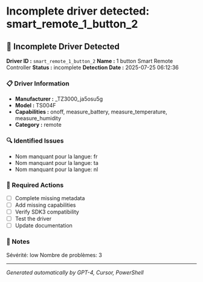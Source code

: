 # Incomplete driver detected: smart_remote_1_button_2

## 🚨 Incomplete Driver Detected

**Driver ID :** `smart_remote_1_button_2`
**Name :** 1 button Smart Remote Controller
**Status :** incomplete
**Detection Date :** 2025-07-25 06:12:36

### 📋 Driver Information
- **Manufacturer :** _TZ3000_ja5osu5g
- **Model :** TS004F
- **Capabilities :** onoff, measure_battery, measure_temperature, measure_humidity
- **Category :** remote

### 🔍 Identified Issues
- Nom manquant pour la langue: fr
- Nom manquant pour la langue: ta
- Nom manquant pour la langue: nl

### 🎯 Required Actions
- [ ] Complete missing metadata
- [ ] Add missing capabilities
- [ ] Verify SDK3 compatibility
- [ ] Test the driver
- [ ] Update documentation

### 📝 Notes
Sévérité: low
Nombre de problèmes: 3

---
*Generated automatically by GPT-4, Cursor, PowerShell*

